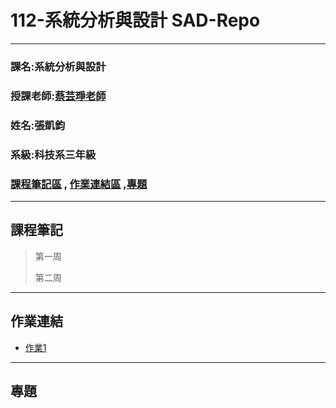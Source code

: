 # 112-系統分析與設計 SAD-Repo
***
### 課名:系統分析與設計
### 授課老師:[蔡芸琤老師](https://github.com/pecu)
### 姓名:張凱鈞
### 系級:科技系三年級
### [課程筆記區](https://github.com/eric40971116H/SAD-Repo/blob/main/README.md#%E8%AA%B2%E7%A8%8B%E7%AD%86%E8%A8%98) , [作業連結區](https://github.com/eric40971116H/SAD-Repo/blob/main/README.md#%E4%BD%9C%E6%A5%AD%E9%80%A3%E7%B5%90) ,[專題](https://github.com/eric40971116H/SAD-Repo/blob/main/README.md#%E5%B0%88%E9%A1%8C)
***

## 課程筆記
>第一周
>
>第二周
***
## 作業連結
+ [作業1]()
***
## 專題
